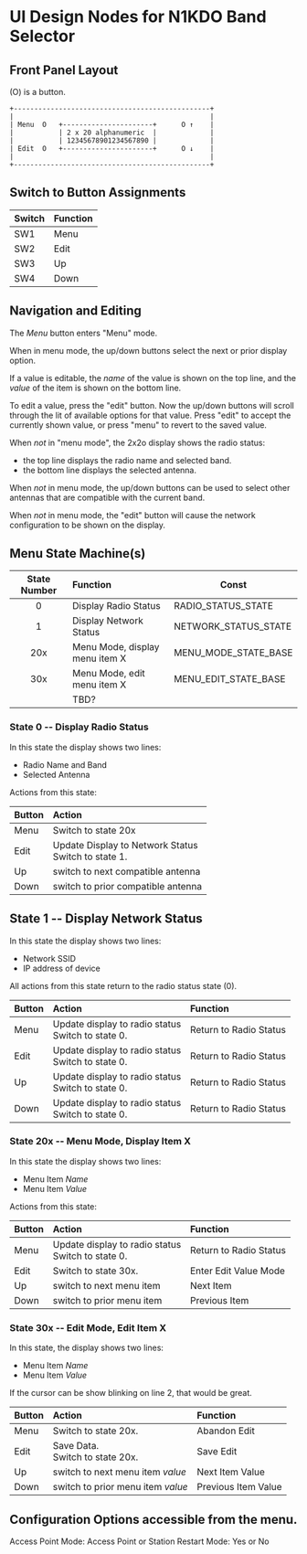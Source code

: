 # UI Design Nodes for N1KDO Band Selector

## Front Panel Layout 

(O) is a button.

```
+------------------------------------------------+
|                                                |
| Menu  O   +----------------------+      O ↑    |
|           | 2 x 20 alphanumeric  |             |
|           | 12345678901234567890 |             |
| Edit  O   +----------------------+      O ↓    |
|                                                |
+------------------------------------------------+
```

## Switch to Button Assignments

| Switch | Function |
|--------|----------|
| SW1    | Menu     |
| SW2    | Edit     |
| SW3    | Up       |
| SW4    | Down     |

## Navigation and Editing

The _Menu_ button enters "Menu" mode.

When in menu mode, the up/down buttons select the next or prior display option.

If a value is editable, the _name_ of the value is shown on the top line, and the
_value_ of the item is shown on the bottom line.

To edit a value, press the "edit" button.  Now the up/down buttons will scroll 
through the lit of available options for that value.  Press "edit" to accept the
currently shown value, or press "menu" to revert to the saved value.

When *not* in "menu mode", the 2x2o display shows the radio status:

* the top line displays the radio name and selected band.
* the bottom line displays the selected antenna.

When *not* in menu mode, the up/down buttons can be used to select other 
antennas that are compatible with the current band.

When *not* in menu mode, the "edit" button will cause the network configuration
to be shown on the display.

## Menu State Machine(s)

| State Number | Function                       | Const                |
|:------------:|:-------------------------------|----------------------|
|      0       | Display Radio Status           | RADIO_STATUS_STATE   |
|      1       | Display Network Status         | NETWORK_STATUS_STATE |
|     20x      | Menu Mode, display menu item X | MENU_MODE_STATE_BASE |
|     30x      | Menu Mode, edit menu item X    | MENU_EDIT_STATE_BASE |
|              | TBD?                           |                      |

### State 0  -- Display Radio Status

In this state the display shows two lines:

* Radio Name and Band
* Selected Antenna

Actions from this state:

| Button | Action                                                  |
|:-------|:--------------------------------------------------------|
| Menu   | Switch to state 20x                                     | 
| Edit   | Update Display to Network Status <br>Switch to state 1. |
| Up     | switch to next compatible antenna                       |
| Down   | switch to prior compatible antenna                      | 


## State 1 -- Display Network Status

In this state the display shows two lines:

* Network SSID
* IP address of device

All actions from this state return to the radio status state (0).

| Button | Action                                               | Function               |
|:-------|:-----------------------------------------------------|:-----------------------|
| Menu   | Update display to radio status<br>Switch to state 0. | Return to Radio Status | 
| Edit   | Update display to radio status<br>Switch to state 0. | Return to Radio Status | 
| Up     | Update display to radio status<br>Switch to state 0. | Return to Radio Status | 
| Down   | Update display to radio status<br>Switch to state 0. | Return to Radio Status | 

### State 20x  -- Menu Mode, Display Item X

In this state the display shows two lines:

* Menu Item _Name_
* Menu Item _Value_

Actions from this state:

| Button | Action                                               | Function               |
|:-------|:-----------------------------------------------------|:-----------------------|
| Menu   | Update display to radio status<br>Switch to state 0. | Return to Radio Status | 
| Edit   | Switch to state 30x.                                 | Enter Edit Value Mode  |
| Up     | switch to next menu item                             | Next Item              |
| Down   | switch to prior menu item                            | Previous Item          |

### State 30x -- Edit Mode, Edit Item X

In this state, the display shows two lines:

* Menu Item _Name_
* Menu Item _Value_

If the cursor can be show blinking on line 2, that would be great.

| Button | Action                             | Function            |
|:-------|:-----------------------------------|:--------------------|
| Menu   | Switch to state 20x.               | Abandon Edit        | 
| Edit   | Save Data.<br>Switch to state 20x. | Save Edit           |
| Up     | switch to next menu item _value_   | Next Item Value     |
| Down   | switch to prior menu item _value_  | Previous Item Value |


## Configuration Options accessible from the menu.

Access Point Mode: Access Point or Station
Restart Mode: Yes or No


